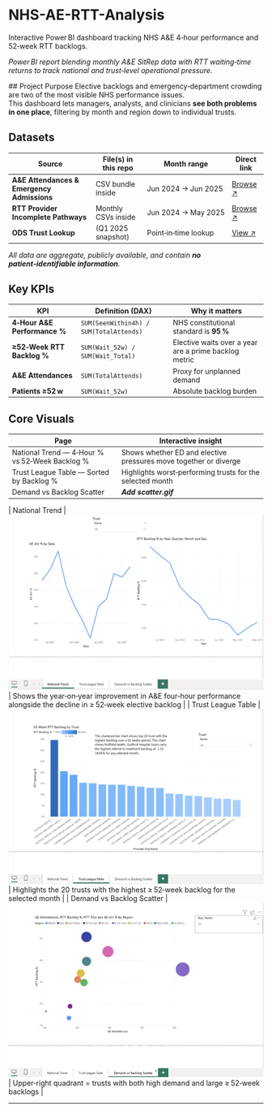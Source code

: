 # NHS-AE-RTT-Analysis
Interactive Power BI dashboard tracking NHS A&amp;E 4‑hour performance and 52‑week RTT backlogs.

*Power BI report blending monthly A&E SitRep data with RTT waiting‑time returns to track national and trust‑level operational pressure.*

## Project Purpose
Elective backlogs and emergency‑department crowding are two of the most visible NHS performance issues.  
This dashboard lets managers, analysts, and clinicians **see both problems in one place**, filtering by month and region down to individual trusts.

## Datasets

| Source | File(s) in this repo | Month range | Direct link |
|--------|---------------------|-------------|-------------|
| **A&E Attendances & Emergency Admissions** | CSV bundle inside | Jun 2024 → Jun 2025 | [Browse ↗](https://github.com/folakeobalakun/NHS-AE-RTT-Analysis/tree/main/June%202024%20-%20May%202025%20A%26E%20Data) |
| **RTT Provider Incomplete Pathways** | Monthly CSVs inside | Jun 2024 → May 2025 | [Browse ↗](https://github.com/folakeobalakun/NHS-AE-RTT-Analysis/tree/main/RTT%20June%202024-May%202025) |
| **ODS Trust Lookup** | (Q1 2025 snapshot) | Point‑in‑time lookup | [View ↗](https://github.com/folakeobalakun/NHS-AE-RTT-Analysis/blob/main/etr.csv) |

_All data are aggregate, publicly available, and contain **no patient‑identifiable information**._

## Key KPIs

| KPI | Definition (DAX) | Why it matters |
|-----|------------------|----------------|
| **4‑Hour A&E Performance %** | `SUM(SeenWithin4h) / SUM(TotalAttends)` | NHS constitutional standard is **95 %** |
| **≥52‑Week RTT Backlog %** | `SUM(Wait_52w) / SUM(Wait_Total)` | Elective waits over a year are a prime backlog metric |
| **A&E Attendances** | `SUM(TotalAttends)` | Proxy for unplanned demand |
| **Patients ≥52 w** | `SUM(Wait_52w)` | Absolute backlog burden |


## Core Visuals

| Page  | Interactive insight |
|------|---------------------|
| National Trend — 4‑Hour % vs 52‑Week Backlog % | Shows whether ED and elective pressures move together or diverge |
| Trust League Table — Sorted by Backlog % | Highlights worst‑performing trusts for the selected month |
| Demand vs Backlog Scatter | **_Add scatter.gif_** | Upper‑right quadrant = trusts with both high demand and high backlog |

| National Trend | ![National Trend – 4‑Hour % vs 52‑Week Backlog %](https://raw.githubusercontent.com/folakeobalakun/NHS-AE-RTT-Analysis/main/Visuals/Screenshot%202025-07-15%20at%2018.48.03.png) | Shows the year‑on‑year improvement in A&E four‑hour performance alongside the decline in ≥ 52‑week elective backlog |
| Trust League Table | ![Trust League Table](https://raw.githubusercontent.com/folakeobalakun/NHS-AE-RTT-Analysis/main/Visuals/Screenshot%202025-07-15%20at%2018.52.51.png) | Highlights the 20 trusts with the highest ≥ 52‑week backlog for the selected month |
| Demand vs Backlog Scatter | ![Demand vs Backlog Scatter](https://raw.githubusercontent.com/folakeobalakun/NHS-AE-RTT-Analysis/main/Visuals/Screenshot%202025-07-15%20at%2018.53.53.png) | Upper‑right quadrant = trusts with both high demand and large ≥ 52‑week backlogs |

---

